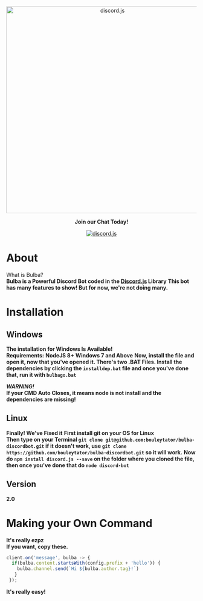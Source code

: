 <div align="center">
  <br />
  <p>
    <a href="https://discord.gg/wsPz5rq"><img src="http://orig02.deviantart.net/a46c/f/2015/008/a/2/bulbasaur_banner_by_sakuraalexia-d8d2uht.png" width="546" alt="discord.js" /></a>
    </p>
  <p>
  <b>Join our Chat Today!</b>
  </p>
<p>
<a href="https://discord.gg/wsPz5rq"><img src="http://i.imgur.com/Nz5u2f2.jpg" alt="discord.js" /></a>
  </p>
</div>

# About

What is Bulba?  
**Bulba is a Powerful Discord Bot coded in the [Discord.js](https://discord.js.org) Library** 
**This bot has many features to show! But for now, we're not doing many.**  


# Installation

## Windows
**The installation for Windows Is Available!**  
**Requirements:** 
**NodeJS 8+** 
**Windows 7 and Above** 
**Now, install the file and open it, now that you've opened it. There's two .BAT Files. Install the dependencies by clicking the `installdep.bat` file and once you've done that, run it with `bulbago.bat`** 

***WARNING!***  
**If your CMD Auto Closes, it means node is not install and the dependencies are missing!**

## Linux
**Finally! We've Fixed it** 
**First install git on your OS for Linux**  
**Then type on your Terminal `git clone git@github.com:bouleytator/bulba-discordbot.git` if it doesn't work, use `git clone https://github.com/bouleytator/bulba-discordbot.git` so it will work.** 
**Now do `npm install discord.js --save` on the folder where you cloned the file, then once you've done that do `node discord-bot`**


## Version
**2.0**


# Making your Own Command

**It's really ezpz**  
**If you want, copy these.**  
```js 
client.on('message', bulba -> {
  if(bulba.content.startsWith(config.prefix + 'hello')) {
    bulba.channel.send(`Hi ${bulba.author.tag}!`)
   }
 });
``` 

**It's really easy!**
